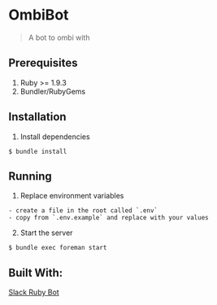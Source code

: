 # OmbiBot

> A bot to ombi with

## Prerequisites

1. Ruby >= 1.9.3
2. Bundler/RubyGems

## Installation

1. Install dependencies

```
$ bundle install
```

## Running

1. Replace environment variables

```
- create a file in the root called `.env`
- copy from `.env.example` and replace with your values
```

2. Start the server

```
$ bundle exec foreman start
```

## Built With:

[Slack Ruby Bot](https://github.com/dblock/slack-ruby-bot)
